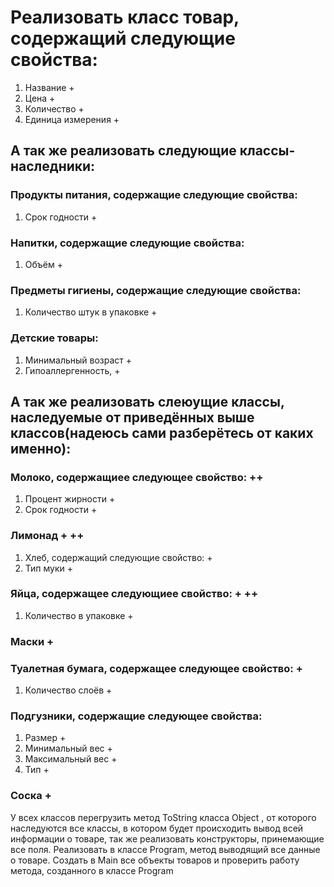 # Реализовать класс товар, содержащий следующие свойства:
1. Название +
2. Цена     +
3. Количество   +
4. Единица измерения    +
## А так же реализовать следующие классы-наследники:
### Продукты питания, содержащие следующие свойства:
1. Срок годности +
### Напитки, содержащие следующие свойства:
1. Объём    +
### Предметы гигиены, содержащие следующие свойства:
1. Количество штук в упаковке   +
### Детские товары:
1. Минимальный возраст  +
2. Гипоаллергенность,   +
## А так же реализовать слеюущие классы, наследуемые от приведённых выше классов(надеюсь сами разберётесь от каких именно):
### Молоко, содержащиее следующее свойство: ++
1. Процент жирности +
2. Срок годности    +
### Лимонад +   ++
1. Хлеб, содержащий следующие свойство: +
2. Тип муки +
### Яйца, содержащее следующиее свойство:   +   ++
1. Количество в упаковке    +
### Маски   +
### Туалетная бумага, содержащее следующее свойство:    +
1. Количество слоёв +
### Подгузники, содержащие следующее свойства:
1. Размер   +
2. Минимальный вес  +
3. Максимальный вес +
4. Тип  +
### Соска   +


У всех классов перегрузить метод ToString класса Object
, от которого наследуются все классы, в котором будет происходить вывод всей информации о товаре, так же реализовать конструкторы, принемающие все поля.
Реализовать в классе Program, метод выводящий все данные о товаре. Создать в Main все объекты товаров и проверить работу метода, созданного в классе Program